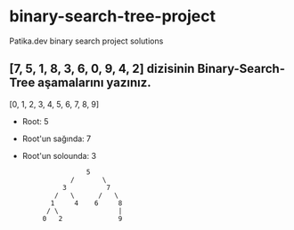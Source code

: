 # binary-search-tree-project
Patika.dev binary search project solutions

## [7, 5, 1, 8, 3, 6, 0, 9, 4, 2] dizisinin Binary-Search-Tree aşamalarını yazınız.
[0, 1, 2, 3, 4, 5, 6, 7, 8, 9]
* Root: 5
* Root'un sağında: 7
* Root'un solounda: 3

     
                      5 
                  /       \
                3          7
              /   \      /   \
             1     4    6     8
            / \               | 
           0   2              9
